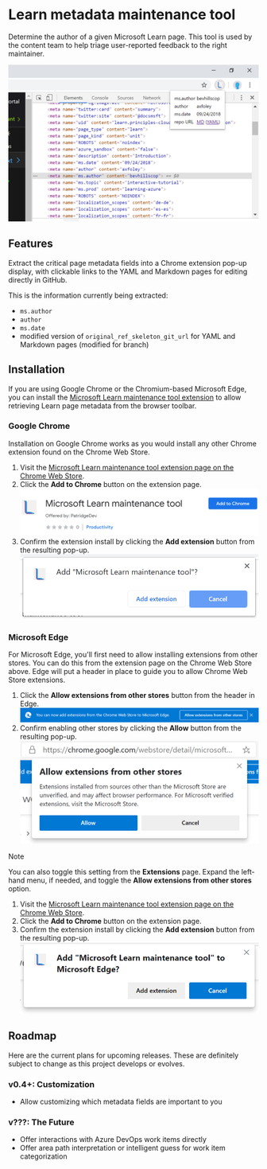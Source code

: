 # Learn metadata maintenance tool

Determine the author of a given Microsoft Learn page. This tool is used by the content team to help triage user-reported feedback to the right maintainer.

![Screenshot showing the Microsoft Learn maintenance tool Chrome extension with a page's metadata loaded.](media/extension-screenshot-large-v0.2.5.png)

## Features

Extract the critical page metadata fields into a Chrome extension pop-up display, with clickable links to the YAML and Markdown pages for editing directly in GitHub.

This is the information currently being extracted:

* `ms.author`
* `author`
* `ms.date`
* modified version of `original_ref_skeleton_git_url` for YAML and Markdown pages (modified for branch)

## Installation

If you are using Google Chrome or the Chromium-based Microsoft Edge, you can install the [Microsoft Learn maintenance tool extension](https://chrome.google.com/webstore/detail/microsoft-learn-maintenan/kagphmnlicelfcbbhhmgjcpgnbponlda) to allow retrieving Learn page metadata from the browser toolbar.

### Google Chrome

Installation on Google Chrome works as you would install any other Chrome extension found on the Chrome Web Store.

1. Visit the [Microsoft Learn maintenance tool extension page on the Chrome Web Store](https://chrome.google.com/webstore/detail/microsoft-learn-maintenan/kagphmnlicelfcbbhhmgjcpgnbponlda).
1. Click the **Add to Chrome** button on the extension page.
    ![Screenshot of Microsoft Learn maintenance tool Chrome extension page](media/chrome-extension-page-add-to-chrome.png)
1. Confirm the extension install by clicking the **Add extension** button from the resulting pop-up.
    ![Screenshot of pop-up prompt confirming Chrome extension install](media/chrome-confirm-extension-install.png)

### Microsoft Edge

For Microsoft Edge, you'll first need to allow installing extensions from other stores. You can do this from the extension page on the Chrome Web Store above. Edge will put a header in place to guide you to allow Chrome Web Store extensions.

1. Click the **Allow extensions from other stores** button from the header in Edge.
    ![Screenshot of the top bar added to the Chrome Web Store by Microsoft Edge stating, "You can now add extensions from the Chrome Web Store to Microsoft Edge"](media/edge-install-chrome-extension-bar.png)
1. Confirm enabling other stores by clicking the **Allow** button from the resulting pop-up.
    ![Screenshot of the pop-up alert shown when asking Edge to allow extensions from other stores](media/edge-confirm-allow-other-stores.png)

> [!NOTE]
> You can also toggle this setting from the **Extensions** page. Expand the left-hand menu, if needed, and toggle the **Allow extensions from other stores** option.

1. Visit the [Microsoft Learn maintenance tool extension page on the Chrome Web Store](https://chrome.google.com/webstore/detail/microsoft-learn-maintenan/kagphmnlicelfcbbhhmgjcpgnbponlda).
1. Click the **Add to Chrome** button on the extension page.
1. Confirm the extension install by clicking the **Add extension** button from the resulting pop-up.
    ![Screenshot of pop-up prompt confirming Chrome extension install](media/edge-confirm-extension-install.png)

## Roadmap

Here are the current plans for upcoming releases. These are definitely subject to change as this project develops or evolves.

### v0.4+: Customization

* Allow customizing which metadata fields are important to you

### v???: The Future

* Offer interactions with Azure DevOps work items directly
* Offer area path interpretation or intelligent guess for work item categorization
